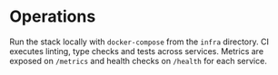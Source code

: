 # Operations

Run the stack locally with `docker-compose` from the `infra` directory. CI executes linting, type checks and tests across services. Metrics are exposed on `/metrics` and health checks on `/health` for each service.
